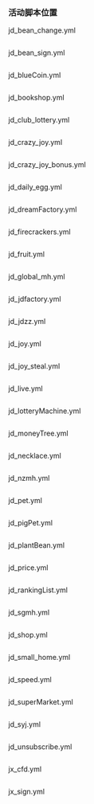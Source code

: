 ### 活动脚本位置
jd_bean_change.yml
```
```
jd_bean_sign.yml
```
```
jd_blueCoin.yml
```
```
jd_bookshop.yml
```
```
jd_club_lottery.yml
```
```
jd_crazy_joy.yml
```
```
jd_crazy_joy_bonus.yml
```
```
jd_daily_egg.yml
```
```
jd_dreamFactory.yml
```
```
jd_firecrackers.yml
```
```
jd_fruit.yml
```
```
jd_global_mh.yml
```
```
jd_jdfactory.yml
```
```
jd_jdzz.yml
```
```
jd_joy.yml
```
```
jd_joy_steal.yml
```
```
jd_live.yml
```
```
jd_lotteryMachine.yml
```
```
jd_moneyTree.yml
```
```
jd_necklace.yml
```
```
jd_nzmh.yml
```
```
jd_pet.yml
```
```
jd_pigPet.yml
```
```
jd_plantBean.yml
```
```
jd_price.yml
```
```
jd_rankingList.yml
```
```
jd_sgmh.yml
```
```
jd_shop.yml
```
```
jd_small_home.yml
```
```
jd_speed.yml
```
```
jd_superMarket.yml
```
```
jd_syj.yml
```
```
jd_unsubscribe.yml
```
```
jx_cfd.yml
```
```
jx_sign.yml
```
```
